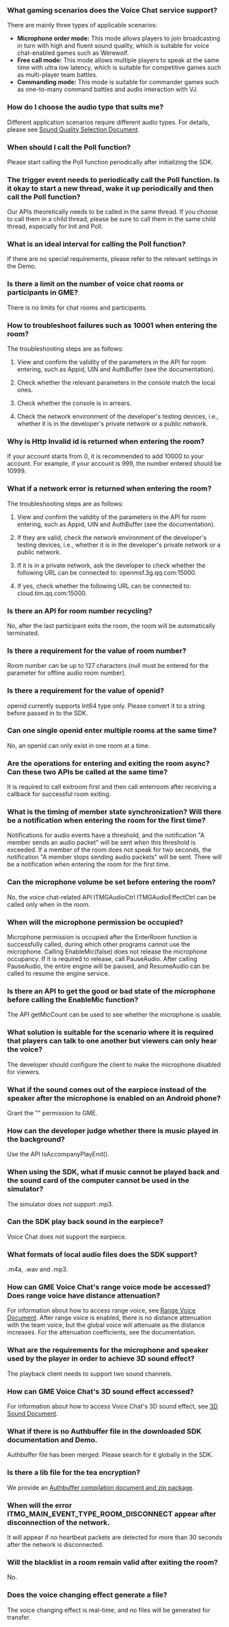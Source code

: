 ### What gaming scenarios does the Voice Chat service support?
There are mainly three types of applicable scenarios:
- **Microphone order mode:** This mode allows players to join broadcasting in turn with high and fluent sound quality, which is suitable for voice chat-enabled games such as Werewolf.
- **Free call mode:** This mode allows multiple players to speak at the same time with ultra low latency, which is suitable for competitive games such as multi-player team battles.
- **Commanding mode:** This mode is suitable for commander games such as one-to-many command battles and audio interaction with VJ.


### How do I choose the audio type that suits me?
Different application scenarios require different audio types. For details, please see [Sound Quality Selection Document](https://intl.cloud.tencent.com/document/product/607/18522).

### When should I call the Poll function?
Please start calling the Poll function periodically after initializing the SDK.

### The trigger event needs to periodically call the Poll function. Is it okay to start a new thread, wake it up periodically and then call the Poll function?
Our APIs theoretically needs to be called in the same thread. If you choose to call them in a child thread, please be sure to call them in the same child thread, especially for Init and Poll.


### What is an ideal interval for calling the Poll function?
If there are no special requirements, please refer to the relevant settings in the Demo.

### Is there a limit on the number of voice chat rooms or participants in GME?
There is no limits for chat rooms and participants.

### How to troubleshoot failures such as 10001 when entering the room?
The troubleshooting steps are as follows:

1. View and confirm the validity of the parameters in the API for room entering, such as Appid, UIN and AuthBuffer (see the documentation).

2. Check whether the relevant parameters in the console match the local ones.

3. Check whether the console is in arrears.

4. Check the network environment of the developer's testing devices, i.e., whether it is in the developer's private network or a public network.

### Why is Http Invalid id is returned when entering the room?
If your account starts from 0, it is recommended to add 10000 to your account. For example, if your account is 999, the number entered should be 10999.

### What if a network error is returned when entering the room?

The troubleshooting steps are as follows:

1. View and confirm the validity of the parameters in the API for room entering, such as Appid, UIN and AuthBuffer (see the documentation).

2. If they are valid, check the network environment of the developer's testing devices, i.e., whether it is in the developer's private network or a public network.

3. If it is in a private network, ask the developer to check whether the following URL can be connected to: openmsf.3g.qq.com:15000.

4. If yes, check whether the following URL can be connected to: cloud.tim.qq.com:15000.


### Is there an API for room number recycling?
No, after the last participant exits the room, the room will be automatically terminated.

### Is there a requirement for the value of room number?
Room number can be up to 127 characters (null must be entered for the parameter for offline audio room number).



### Is there a requirement for the value of openid?
openid currently supports Int64 type only. Please convert it to a string before passed in to the SDK.


### Can one single openid enter multiple rooms at the same time?
No, an openid can only exist in one room at a time.

### Are the operations for entering and exiting the room async? Can these two APIs be called at the same time?
It is required to call exitroom first and then call enterroom after receiving a callback for successful room exiting.


### What is the timing of member state synchronization? Will there be a notification when entering the room for the first time?
Notifications for audio events have a threshold, and the notification "A member sends an audio packet" will be sent when this threshold is exceeded. If a member of the room does not speak for two seconds, the notification "A member stops sending audio packets" will be sent. There will be a notification when entering the room for the first time.



### Can the microphone volume be set before entering the room?
No, the voice chat-related API ITMGAudioCtrl ITMGAudioEffectCtrl can be called only when in the room.


### When will the microphone permission be occupied?
Microphone permission is occupied after the EnterRoom function is successfully called, during which other programs cannot use the microphone.
Calling EnableMic(false) does not release the microphone occupancy.
If it is required to release, call PauseAudio. After calling PauseAudio, the entire engine will be paused, and ResumeAudio can be called to resume the engine service.


### Is there an API to get the good or bad state of the microphone before calling the EnableMic function?
The API getMicCount can be used to see whether the microphone is usable.


### What solution is suitable for the scenario where it is required that players can talk to one another but viewers can only hear the voice?
The developer should configure the client to make the microphone disabled for viewers.

### What if the sound comes out of the earpiece instead of the speaker after the microphone is enabled on an Android phone?
Grant the "<uses-permission android:name="android.permission.MODIFY_AUDIO_SETTINGS" />" permission to GME.

### How can the developer judge whether there is music played in the background?
Use the API IsAccompanyPlayEnd().


### When using the SDK, what if music cannot be played back and the sound card of the computer cannot be used in the simulator?
The simulator does not support .mp3.

### Can the SDK play back sound in the earpiece?
Voice Chat does not support the earpiece.

### What formats of local audio files does the SDK support?
.m4a, .wav and .mp3.


### How can GME Voice Chat's range voice mode be accessed? Does range voice have distance attenuation?
For information about how to access range voice, see [Range Voice Document](https://intl.cloud.tencent.com/document/product/607/17972). After range voice is enabled, there is no distance attenuation with the team voice, but the global voice will attenuate as the distance increases. For the attenuation coefficients, see the documentation.


### What are the requirements for the microphone and speaker used by the player in order to achieve 3D sound effect?
The playback client needs to support two sound channels.


### How can GME Voice Chat's 3D sound effect accessed?
For information about how to access Voice Chat's 3D sound effect, see [3D Sound Document](https://intl.cloud.tencent.com/document/product/607/18218).


### What if there is no Authbuffer file in the downloaded SDK documentation and Demo.
Authbuffer file has been merged. Please search for it globally in the SDK.


### Is there a lib file for the tea encryption?
We provide an [Authbuffer compilation document and zip package](https://intl.cloud.tencent.com/document/product/607/30281).


### When will the error ITMG_MAIN_EVENT_TYPE_ROOM_DISCONNECT appear after disconnection of the network.
It will appear if no heartbeat packets are detected for more than 30 seconds after the network is disconnected.

### Will the blacklist in a room remain valid after exiting the room?
No.

### Does the voice changing effect generate a file?
The voice changing effect is real-time, and no files will be generated for transfer.
